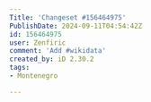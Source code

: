```yaml
---
Title: 'Changeset #156464975'
PublishDate: 2024-09-11T04:54:42Z
id: 156464975
user: Zenfiric
comment: 'Add #wikidata'
created_by: iD 2.30.2
tags:
- Montenegro

---
```

